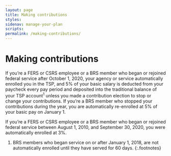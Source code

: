 ```yaml
---
layout: page
title: Making contributions
styles:
sidenav: manage-your-plan
scripts:
permalink: /making-contributions/
---
```


# Making contributions

If you’re a FERS or CSRS employee or a BRS member who began or rejoined federal service after October 1, 2020, your agency or service automatically enrolled you in the TSP, and 5% of your basic salary is deducted from your paycheck every pay period and deposited into the traditional balance of your TSP account<sup>1</sup> unless you made a contribution election to stop or change your contributions. If you’re a BRS member who stopped your contributions during the year, you are automatically re-enrolled at 5% of your basic pay on <span class="nobr">January 1</span>.

If you’re a FERS or CSRS employee or a BRS member who began or rejoined federal service between August 1, 2010, and September 30, 2020, you were automatically enrolled at 3%.

1. BRS members who began service on or after January 1, 2018, are not automatically enrolled until they have served for 60 days.
{:.footnotes}


<!-- CONTENT END -->
